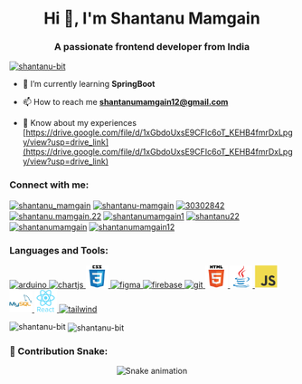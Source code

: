 <h1 align="center">Hi 👋, I'm Shantanu Mamgain</h1>
<h3 align="center">A passionate frontend developer from India</h3>

<p align="left"> <a href="https://github.com/ryo-ma/github-profile-trophy"><img src="https://github-profile-trophy.vercel.app/?username=shantanu-bit" alt="shantanu-bit" /></a> </p>

- 🌱 I’m currently learning **SpringBoot**

- 📫 How to reach me **shantanumamgain12@gmail.com**

- 📄 Know about my experiences [https://drive.google.com/file/d/1xGbdoUxsE9CFIc6oT_KEHB4fmrDxLpgy/view?usp=drive_link](https://drive.google.com/file/d/1xGbdoUxsE9CFIc6oT_KEHB4fmrDxLpgy/view?usp=drive_link)

<h3 align="left">Connect with me:</h3>
<p align="left">
<a href="https://dev.to/shantanu_mamgain" target="blank"><img align="center" src="https://raw.githubusercontent.com/rahuldkjain/github-profile-readme-generator/master/src/images/icons/Social/devto.svg" alt="shantanu_mamgain" height="30" width="40" /></a>
<a href="https://linkedin.com/in/shantanu-mamgain" target="blank"><img align="center" src="https://raw.githubusercontent.com/rahuldkjain/github-profile-readme-generator/master/src/images/icons/Social/linked-in-alt.svg" alt="shantanu-mamgain" height="30" width="40" /></a>
<a href="https://stackoverflow.com/users/30302842" target="blank"><img align="center" src="https://raw.githubusercontent.com/rahuldkjain/github-profile-readme-generator/master/src/images/icons/Social/stack-overflow.svg" alt="30302842" height="30" width="40" /></a>
<a href="https://instagram.com/shantanu.mamgain.22" target="blank"><img align="center" src="https://raw.githubusercontent.com/rahuldkjain/github-profile-readme-generator/master/src/images/icons/Social/instagram.svg" alt="shantanu.mamgain.22" height="30" width="40" /></a>
<a href="https://www.hackerrank.com/shantanumamgain1" target="blank"><img align="center" src="https://raw.githubusercontent.com/rahuldkjain/github-profile-readme-generator/master/src/images/icons/Social/hackerrank.svg" alt="shantanumamgain1" height="30" width="40" /></a>
<a href="https://codeforces.com/profile/shantanu22" target="blank"><img align="center" src="https://raw.githubusercontent.com/rahuldkjain/github-profile-readme-generator/master/src/images/icons/Social/codeforces.svg" alt="shantanu22" height="30" width="40" /></a>
<a href="https://www.leetcode.com/shantanumamgain" target="blank"><img align="center" src="https://raw.githubusercontent.com/rahuldkjain/github-profile-readme-generator/master/src/images/icons/Social/leet-code.svg" alt="shantanumamgain" height="30" width="40" /></a>
<a href="https://auth.geeksforgeeks.org/user/shantanumamgain12" target="blank"><img align="center" src="https://raw.githubusercontent.com/rahuldkjain/github-profile-readme-generator/master/src/images/icons/Social/geeks-for-geeks.svg" alt="shantanumamgain12" height="30" width="40" /></a>
</p>

<h3 align="left">Languages and Tools:</h3>
<p align="left"> <a href="https://www.arduino.cc/" target="_blank" rel="noreferrer"> <img src="https://cdn.worldvectorlogo.com/logos/arduino-1.svg" alt="arduino" width="40" height="40"/> </a> <a href="https://www.chartjs.org" target="_blank" rel="noreferrer"> <img src="https://www.chartjs.org/media/logo-title.svg" alt="chartjs" width="40" height="40"/> </a> <a href="https://www.w3schools.com/css/" target="_blank" rel="noreferrer"> <img src="https://raw.githubusercontent.com/devicons/devicon/master/icons/css3/css3-original-wordmark.svg" alt="css3" width="40" height="40"/> </a> <a href="https://www.figma.com/" target="_blank" rel="noreferrer"> <img src="https://www.vectorlogo.zone/logos/figma/figma-icon.svg" alt="figma" width="40" height="40"/> </a> <a href="https://firebase.google.com/" target="_blank" rel="noreferrer"> <img src="https://www.vectorlogo.zone/logos/firebase/firebase-icon.svg" alt="firebase" width="40" height="40"/> </a> <a href="https://git-scm.com/" target="_blank" rel="noreferrer"> <img src="https://www.vectorlogo.zone/logos/git-scm/git-scm-icon.svg" alt="git" width="40" height="40"/> </a> <a href="https://www.w3.org/html/" target="_blank" rel="noreferrer"> <img src="https://raw.githubusercontent.com/devicons/devicon/master/icons/html5/html5-original-wordmark.svg" alt="html5" width="40" height="40"/> </a> <a href="https://www.java.com" target="_blank" rel="noreferrer"> <img src="https://raw.githubusercontent.com/devicons/devicon/master/icons/java/java-original.svg" alt="java" width="40" height="40"/> </a> <a href="https://developer.mozilla.org/en-US/docs/Web/JavaScript" target="_blank" rel="noreferrer"> <img src="https://raw.githubusercontent.com/devicons/devicon/master/icons/javascript/javascript-original.svg" alt="javascript" width="40" height="40"/> </a> <a href="https://www.mysql.com/" target="_blank" rel="noreferrer"> <img src="https://raw.githubusercontent.com/devicons/devicon/master/icons/mysql/mysql-original-wordmark.svg" alt="mysql" width="40" height="40"/> </a> <a href="https://reactjs.org/" target="_blank" rel="noreferrer"> <img src="https://raw.githubusercontent.com/devicons/devicon/master/icons/react/react-original-wordmark.svg" alt="react" width="40" height="40"/> </a> <a href="https://tailwindcss.com/" target="_blank" rel="noreferrer"> <img src="https://www.vectorlogo.zone/logos/tailwindcss/tailwindcss-icon.svg" alt="tailwind" width="40" height="40"/> </a> </p>

<p><img align="left" src="https://github-readme-stats.vercel.app/api/top-langs?username=shantanu-bit&show_icons=true&locale=en&layout=compact" alt="shantanu-bit" /></p>

<p>&nbsp;<img align="center" src="https://github-readme-stats.vercel.app/api?username=shantanu-bit&show_icons=true&locale=en" alt="shantanu-bit" /></p>

### 🐍 Contribution Snake:

<p align="center">
  <img src="https://github.com/shantanu-bit/shantanu-bit/blob/output/github-contribution-grid-snake.svg" alt="Snake animation" />
</p>

